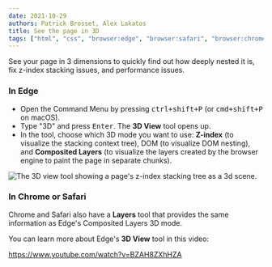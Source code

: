 ```yaml
---
date: 2021-10-29
authors: Patrick Brosset, Alex Lakatos
title: See the page in 3D
tags: ["html", "css", "browser:edge", "browser:safari", "browser:chrome"]
---
```

See your page in 3 dimensions to quickly find out how deeply nested it is, fix z-index stacking issues, and performance issues.

### In Edge

* Open the Command Menu by pressing <kbd>ctrl+shift+P</kbd> (or <kbd>cmd+shift+P</kbd> on macOS).
* Type "3D" and press <kbd>Enter</kbd>. The **3D View** tool opens up.
* In the tool, choose which 3D mode you want to use: **Z-index** (to visualize the stacking context tree), DOM (to visualize DOM nesting), and **Composited Layers** (to visualize the layers created by the browser engine to paint the page in separate chunks).

![The 3D view tool showing a page's z-index stacking tree as a 3d scene.](../../assets/img/see-the-page-in-3d.png)

### In Chrome or Safari

Chrome and Safari also have a **Layers** tool that provides the same information as Edge's Composited Layers 3D mode.

You can learn more about Edge's **3D View** tool in this video:

https://www.youtube.com/watch?v=BZAH8ZXhHZA
